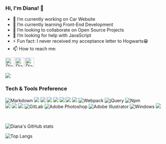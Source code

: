 ### Hi, I'm Diana! 👋

- 🔭 I’m currently working on Car Website
- 🌱 I’m currently learning Front-End Development
- 👯 I’m looking to collaborate on Open Source Projects
- 🤔 I’m looking for help with JavaScript
- ⚡ Fun fact: I never received my acceptance letter to Hogwarts😁
- 📫 How to reach me: <br />
<a href="https://mail.google.com/mail/u/diana.zhusupbekova.kk@gmail.com" target="_blank">
  <img align="left" alt="Diana Zhusupbekova" | Email" width="28px" src="https://img.icons8.com/external-xnimrodx-lineal-color-xnimrodx/344/external-email-contact-us-xnimrodx-lineal-color-xnimrodx-4.png" />
</a>
<a href="https://www.linkedin.com/in/diana-zhusupbekova-727034217/">
  <img align="left" alt="Diana's LinkedIN" | width="28px" src="https://img.icons8.com/fluency/344/linkedin.png" />
</a>
<a href="https://t.me/Janjan_di">
  <img align="left" alt="Diana's Telegram" | width="28px" src="https://img.icons8.com/color/344/telegram-app--v1.png" />
</a>
<br />
<br />

![ ](https://komarev.com/ghpvc/?username=dianazhusupbek&color=green)
<br />

### Tech & Tools Preference

![Markdown](https://img.shields.io/badge/-Markdown-000000?style=flat-square&logo=markdown)
<img src = "https://img.shields.io/badge/-HTML5-E34F26?style=flat&logo=html5&logoColor=white"> <img src = "https://img.shields.io/badge/-CSS3-1572B6?style=flat&logo=css3&logoColor=white">
<img src="https://img.shields.io/badge/-Bootstrap-563D7C?style=flat&logo=bootstrap&logoColor=white">
<img src="https://img.shields.io/badge/-JavaScript-eed718?style=flat&logo=javascript&logoColor=ffffff">
<img src="https://img.shields.io/badge/-Sass-cc6699?style=flat&logo=sass&logoColor=ffffff">
<img src="https://img.shields.io/badge/-React-000000?style=flat&logo=react&logoColor=00c8ff">
<img src="https://img.shields.io/badge/-Node.js-3C873A?style=flat&logo=Node.js&logoColor=white">
![Webpack](https://img.shields.io/badge/-Webpack-8DD6F9?style=flat-square&logo=Webpack&logoColor=gray)
![jQuery](https://img.shields.io/badge/-jQuery-0769AD?style=flat-square&logo=jQuery&logoColor=white)
![Npm](https://img.shields.io/badge/-npm-CB3837?style=flat-square&logo=npm)
<br />
<img src="http://img.shields.io/badge/-VS%20Code-007ACC?style=flat&logo=visual%20studio%20code&logoColor=white">
<img src="http://img.shields.io/badge/-Git-F1502F?style=flat&logo=git&logoColor=FFFFFF">
 <img src="http://img.shields.io/badge/-Github-000000?style=flat&logo=github&logoColor=FFFFFF">
![GitLab](https://img.shields.io/badge/-GitLab-FCA121?style=flat-square&logo=gitlab)
![Adobe Photoshop](http://img.shields.io/badge/-Abode%20Photoshop-26C9FF?style=flat-square&logo=adobe-photoshop&logoColor=ffffff)
![Adobe Illustrator](https://img.shields.io/badge/-Illustrator-333333?style=flat&logo=adobe-illustrator)
![Windows](http://img.shields.io/badge/-Windows-0078D6?style=flat-square&logo=windows&logoColor=ffffff)
<img src="http://img.shields.io/badge/-Google%20Cloud%20Platform-4285F4?style=flat&logo=google%20cloud&logoColor=white"> 
<!--<img src="https://img.shields.io/badge/-WordPress-21759b?style=flat&logo=WordPress&logoColor=ffffff">
![Figma](https://img.shields.io/badge/-Figma-a259ff?style=flat-square&logo=figma) --> 
<br />
  
![Diana's GitHub stats](https://github-readme-stats.vercel.app/api?username=Deeanie&show_icons=true&theme=radical)

![Top Langs](https://github-readme-stats.vercel.app/api/top-langs/?username=Deeanie&theme=radical&exclude_repo=github-readme-stats,Deeanie.github.io)
